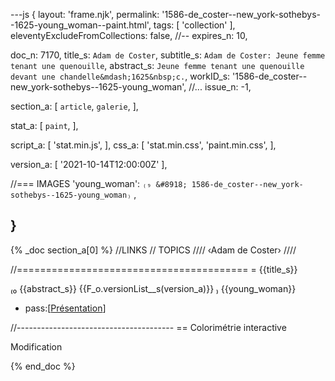 ---js
{
  layout:    'frame.njk',
  permalink: '1586-de_coster--new_york-sothebys--1625-young_woman--paint.html',
  tags:      [ 'collection' ],
  eleventyExcludeFromCollections: false,
  //-- expires_n: 10,

  doc_n:      7170,
  title_s:    `Adam de Coster`,
  subtitle_s: `Adam de Coster: Jeune femme tenant une quenouille`,
  abstract_s: `Jeune femme tenant une quenouille devant une chandelle&mdash;1625&nbsp;c.`,
  workID_s:   '1586-de_coster--new_york-sothebys--1625-young_woman',
  //... issue_n: -1,

  section_a:
  [
    `article`,
    `galerie`,
  ],

  stat_a:
  [
    `paint`,
  ],

  script_a:
  [
    'stat.min.js',
  ],
  css_a:
  [
    'stat.min.css',
    'paint.min.css',
  ],

  version_a:
  [
    '2021-10-14T12:00:00Z'
  ],

  //=== IMAGES
  'young_woman':
`₍₉
&#8918;
1586-de_coster--new_york-sothebys--1625-young_woman₎`
  ,

}
---
{% _doc section_a[0] %}
//LINKS
// TOPICS
////
‹Adam de Coster›
////

//========================================
= {{title_s}}

₍₀
{{abstract_s}}
{{F_o.versionList__s(version_a)}}
₎
{{young_woman}}

* pass:[<a href={{U_o.url_s}}{{workID_s}}.html>Présentation</a>]

//---------------------------------------
== Colorimétrie interactive

Modification

{% end_doc %}
